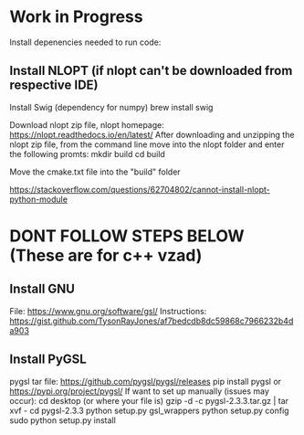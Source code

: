 # Work in Progress
Install depenencies needed to run code:

## Install NLOPT (if nlopt can't be downloaded from respective IDE)
Install Swig (dependency for numpy)
brew install swig

Download nlopt zip file, nlopt homepage: https://nlopt.readthedocs.io/en/latest/
After downloading and unzipping the nlopt zip file, from the command line move into the nlopt folder and enter the following promts:
mkdir build
cd build

Move the cmake.txt file into the "build" folder

https://stackoverflow.com/questions/62704802/cannot-install-nlopt-python-module

# DONT FOLLOW STEPS BELOW (These are for c++ vzad)
## Install GNU
File: https://www.gnu.org/software/gsl/
Instructions: https://gist.github.com/TysonRayJones/af7bedcdb8dc59868c7966232b4da903

## Install PyGSL
pygsl tar file: https://github.com/pygsl/pygsl/releases 
pip install pygsl or https://pypi.org/project/pygsl/
If want to set up manually (issues may occur):
cd desktop (or where your file is)
gzip -d -c pygsl-2.3.3.tar.gz | tar xvf -
cd pygsl-2.3.3
python setup.py gsl_wrappers
python setup.py config
sudo python setup.py install
